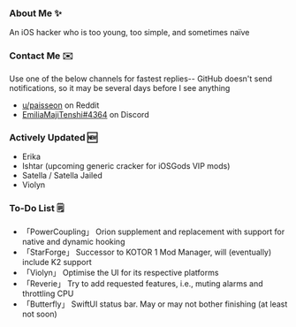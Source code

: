 ### About Me ✨
An iOS hacker who is too young, too simple, and sometimes naïve

### Contact Me ✉️
Use one of the below channels for fastest replies-- GitHub doesn't send notifications, so it may be several days before I see anything

- [u/paisseon](https://reddit.com/u/paisseon) on Reddit
- [EmiliaMajiTenshi#4364](https://discord.gg/VM2ZVWqxsj) on Discord

### Actively Updated 🆕
- Erika
- Ishtar (upcoming generic cracker for iOSGods VIP mods)
- Satella / Satella Jailed
- Violyn

### To-Do List 🗒
- 「PowerCoupling」 Orion supplement and replacement with support for native and dynamic hooking 
- 「StarForge」     Successor to KOTOR 1 Mod Manager, will (eventually) include K2 support
- 「Violyn」        Optimise the UI for its respective platforms
- 「Reverie」       Try to add requested features, i.e., muting alarms and throttling CPU
- 「Butterfly」     SwiftUI status bar. May or may not bother finishing (at least not soon)
